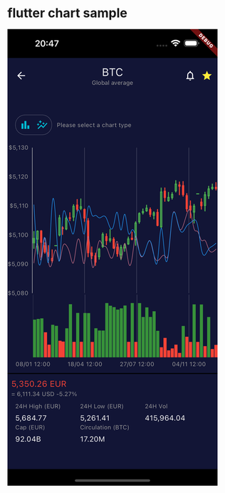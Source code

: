 # flutter chart sample


<img src="https://github.com/EcenurOzal/flutter-chart-sample/blob/main/screenshot.png">

